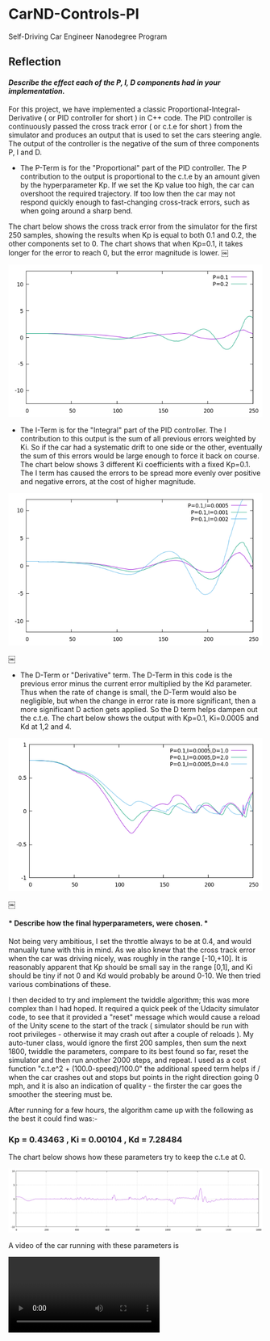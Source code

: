 # CarND-Controls-PI
Self-Driving Car Engineer Nanodegree Program

## Reflection

#### *Describe the effect each of the P, I, D components had in your implementation.*
 
For this project, we have implemented a classic Proportional-Integral-Derivative ( or PID controller for short ) in C++ code. The PID controller is continuously passed the cross track error ( or c.t.e for short ) from the simulator and produces an output that is used to set the cars steering angle. The output of the controller is the negative of the sum of three components P, I and D.

* The P-Term is for the "Proportional"  part of the PID controller. The P contribution to the output is proportional to the c.t.e by an amount given by the hyperparameter Kp. If we set the Kp value too high, the car can overshoot the required trajectory. If too low then the car may not respond quickly enough to fast-changing cross-track errors, such as when going around a sharp bend. 

The chart below shows the cross track error from the simulator for the first 250 samples, showing the results when Kp is equal to both 0.1 and 0.2, the other components set to 0. The chart shows that when Kp=0.1,  it takes longer for the error to reach 0, but the error magnitude is lower.
￼

![p-plot](images/plot-p.png)

* The I-Term is for the  "Integral" part of the PID controller. The I contribution to this output is the sum of all previous errors weighted by Ki. So if the car had a systematic drift to one side or the other, eventually the sum of this errors would be large enough to force it back on course.  The chart below shows 3 different Ki coefficients with a fixed Kp=0.1. The I term has caused the errors to be spread more evenly over positive and negative errors, at the cost of higher magnitude. 

![i-plot](images/plot-i.png)

￼
* The D-Term or "Derivative" term. The D-Term in this code is the previous error minus the current error multiplied by the Kd parameter. Thus when the rate of change is small, the  D-Term would also be negligible, but when the change in error rate is more significant, then a more significant D action gets applied. So the D term helps dampen out the c.t.e. The chart below shows the output with Kp=0.1, Ki=0.0005 and Kd at 1,2 and 4. 

![d-plot](images/plot-d.png)

￼

#### * Describe how the final hyperparameters, were chosen. *

Not being very ambitious, I set the throttle always to be at 0.4, and would manually tune with this in mind. As we also knew that the cross track error when the car was driving nicely, was roughly in the range [-10,+10]. It is reasonably apparent that Kp should be small say in the range [0,1], and Ki should be tiny if not 0 and Kd would probably be around 0-10. We then tried various combinations of these. 

I then decided to try and implement the twiddle algorithm; this was more complex than I had hoped. It required a quick peek of the Udacity simulator code, to see that it provided a "reset" message which would cause a reload of the Unity scene to the start of the track (  simulator should be run with root privileges - otherwise it may crash out after a couple of reloads  ). My auto-tuner class, would ignore the first 200 samples, then sum the next 1800, twiddle the parameters, compare to its best found so far, reset the simulator and then run another 2000 steps, and repeat. I used as a cost function "c.t.e^2 +  (100.0-speed)/100.0" the additional speed term helps if / when the car crashes out and stops but points in the right direction going 0 mph, and it is also an indication of quality - the firster the car goes the smoother the steering must be.   

After running for a few hours, the algorithm came up with the following as the best it could find was:- 

### Kp = 0.43463 , Ki = 0.00104  , Kd = 7.28484 


The chart below shows how these parameters try to keep the c.t.e at 0.

![f-plot](images/plot-final.png)

A video of the car running with these parameters is 

![video](images/video.mp4)

